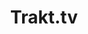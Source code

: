 ---
title: "Trakt.tv"
weight: 9
icon: "video"
description: "Check out what I'm watching!"
link: "https://trakt.tv/users/darkishlocket10"
---
